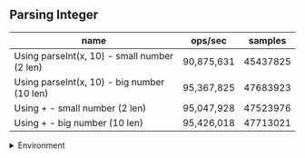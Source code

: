 ## Parsing Integer

|name|ops/sec|samples|
|-|-|-|
|Using parseInt(x, 10) - small number (2 len)|90,875,631|45437825|
|Using parseInt(x, 10) - big number (10 len)|95,367,825|47683923|
|Using + - small number (2 len)|95,047,928|47523976|
|Using + - big number (10 len)|95,426,018|47713021|


<details>
<summary>Environment</summary>

* __Machine:__ linux x64 | 4 vCPUs | 7.6GB Mem
* __Run:__ Tue Aug 05 2025 14:31:22 GMT+0000 (Coordinated Universal Time)
* __Node:__ `v24.4.0`
</details>

<!--
{"environment":{"platform":"linux","arch":"x64","cpus":4,"totalMemory":7.59783935546875},"benchmarks":[{"name":"Using parseInt(x, 10) - small number (2 len)","samples":45437825,"opsSec":90875631.6431224},{"name":"Using parseInt(x, 10) - big number (10 len)","samples":47683923,"opsSec":95367825.59128533},{"name":"Using + - small number (2 len)","samples":47523976,"opsSec":95047928.42811374},{"name":"Using + - big number (10 len)","samples":47713021,"opsSec":95426018.14349546}]}-->
